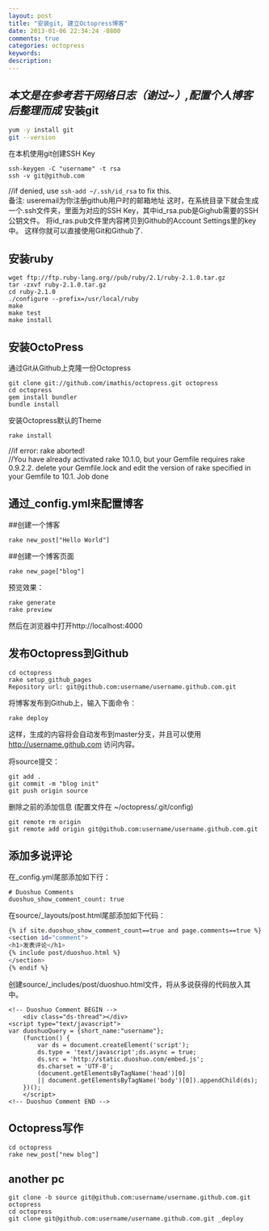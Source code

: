 ```yaml
---
layout: post
title: "安装git, 建立Octopress博客"
date: 2013-01-06 22:34:24 -0800
comments: true
categories: octopress
keywords: 
description: 
---
```

*本文是在参考若干网络日志（谢过~）,配置个人博客后整理而成*
安装git  
----
```sh  
yum -y install git
git --version
```  
<!--more-->
在本机使用git创建SSH Key  
```  
ssh-keygen -C "username" -t rsa  
ssh -v git@github.com  
```  
//if denied, use ``` ssh-add ~/.ssh/id_rsa ``` to fix this.  
备注: useremail为你注册github用户时的邮箱地址 这时，在系统目录下就会生成一个.ssh文件夹，里面为对应的SSH Key，其中id_rsa.pub是Gighub需要的SSH公钥文件。 将id_ras.pub文件里内容拷贝到Github的Account Settings里的key中。 这样你就可以直接使用Git和Github了.

安装ruby  
----
```  
wget ftp://ftp.ruby-lang.org//pub/ruby/2.1/ruby-2.1.0.tar.gz  
tar -zxvf ruby-2.1.0.tar.gz
cd ruby-2.1.0
./configure --prefix=/usr/local/ruby
make
make test
make install
```
安装OctoPress  
----  
通过Git从Github上克隆一份Octopress  
```  
git clone git://github.com/imathis/octopress.git octopress
cd octopress  
gem install bundler  
bundle install  
```
安装Octopress默认的Theme
```  
rake install  
```  
//if error: rake aborted!  
//You have already activated rake 10.1.0, but your Gemfile requires rake 0.9.2.2. 
delete your Gemfile.lock and edit the version of rake specified in your Gemfile to 10.1. Job done  
  
通过_config.yml来配置博客  
----

##创建一个博客 
```  
rake new_post["Hello World"]
```
##创建一个博客页面 
```  
rake new_page["blog"]
```

预览效果：  
```  
rake generate  
rake preview  
```  

然后在浏览器中打开http://localhost:4000

发布Octopress到Github
----
```
cd octopress  
rake setup_github_pages  
Repository url: git@github.com:username/username.github.com.git  
```
将博客发布到Github上，输入下面命令：
```  
rake deploy  
```
这样，生成的内容将会自动发布到master分支，并且可以使用 http://username.github.com 访问内容。


将source提交：  
```   
git add .  
git commit -m "blog init"  
git push origin source  
```
删除之前的添加信息 (配置文件在 ~/octopress/.git/config)
```  
git remote rm origin  
git remote add origin git@github.com:username/username.github.com.git  
```
添加多说评论  
----  
在_config.yml尾部添加如下行：  
```
# Duoshuo Comments  
duoshuo_show_comment_count: true  
```

在source/_layouts/post.html尾部添加如下代码：  
```sh  
{% if site.duoshuo_show_comment_count==true and page.comments==true %}
<section id="comment">
<h1>发表评论</h1>
{% include post/duoshuo.html %}
</section>
{% endif %}  
```  

创建source/_includes/post/duoshuo.html文件，将从多说获得的代码放入其中。  
```
<!-- Duoshuo Comment BEGIN -->
    <div class="ds-thread"></div>
<script type="text/javascript">
var duoshuoQuery = {short_name:"username"};
	(function() {
		var ds = document.createElement('script');
		ds.type = 'text/javascript';ds.async = true;
		ds.src = 'http://static.duoshuo.com/embed.js';
		ds.charset = 'UTF-8';
		(document.getElementsByTagName('head')[0] 
		|| document.getElementsByTagName('body')[0]).appendChild(ds);
	})();
	</script>
<!-- Duoshuo Comment END -->
```

Octopress写作
----  
```  
cd octopress  
rake new_post["new blog"]  
```  
another pc
----  
```  
git clone -b source git@github.com:username/username.github.com.git octopress  
cd octopress  
git clone git@github.com:username/username.github.com.git _deploy  
```

